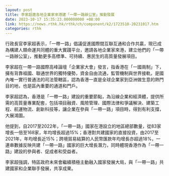 ```yaml
---
layout: post
title: 李家超邀各地企業家來港建「一帶一路辦公室」推動發展
date: 2023-10-17 15:35:23.000000000 +08:00
link: https://news.rthk.hk/rthk/ch/component/k2/1723510-20231017.htm
categories: rthk
---
```


行政長官李家超表示，「一帶一路」倡議促進國際間互聯互通和合作共贏，現已成為構建人類命運共同體的重大實踐平台，邀請各地企業家來港，建立他們的「一帶一路辦公室」，推動更多高標準、可持續、惠民生的高質量發展項目。
 
李家超在一帶一路國際高峰論壇「企業家大會」發言，指香港在「一國兩制」下，擁有背靠祖國、聯通世界的獨特優勢，資金自由流通，監管機制與世界接軌，是國內唯一實行普通法的司法管轄區，認為香港一直是全球企業家到亞洲做生意的熱門目的地，也是區內重要的通道和門戶。
 
李家超認為，香港是「一帶一路」建設的重要節點，為沿線企業和經濟體，提供所需的高質量專業配套，包括項目融資、風險管理、國際法律和爭議解決、建築工程、航運物流、創新科技等，讓企業在參與「一帶一路」項目時，得到有利支撐，大展鴻圖。
 
他提到，自2017至2022年，「一帶一路」國家在港設立的地區總部數量，從83家增長一倍至168家，年均增長超過15%；香港對共建國家的直接投資，由2017至2021年，年均增長近15%；跨境貿易結算的人民幣匯款年均增長亦超過18%，一連串數據反映共建「一帶一路」國家的巨大增長潛力，同時體現香港作為「一帶一路」建設的參與者、促成者和受益者。 

李家超強調，特區政府未來會繼續積極主動融入國家發展大局，與「一帶一路」共建國家和企業聯手發展，共享成果。
